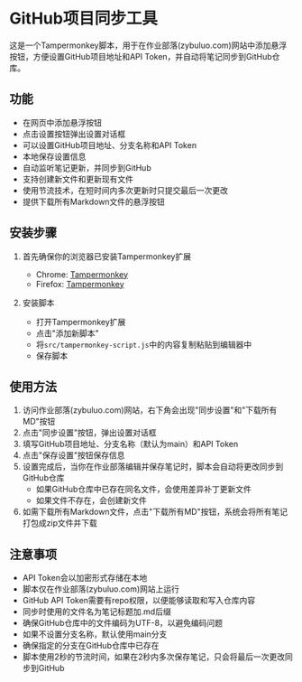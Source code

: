 # GitHub项目同步工具

这是一个Tampermonkey脚本，用于在作业部落(zybuluo.com)网站中添加悬浮按钮，方便设置GitHub项目地址和API Token，并自动将笔记同步到GitHub仓库。

## 功能

- 在网页中添加悬浮按钮
- 点击设置按钮弹出设置对话框
- 可以设置GitHub项目地址、分支名称和API Token
- 本地保存设置信息
- 自动监听笔记更新，并同步到GitHub
- 支持创建新文件和更新现有文件
- 使用节流技术，在短时间内多次更新时只提交最后一次更改
- 提供下载所有Markdown文件的悬浮按钮

## 安装步骤

1. 首先确保你的浏览器已安装Tampermonkey扩展
   - Chrome: [Tampermonkey](https://chrome.google.com/webstore/detail/tampermonkey/dhdgffkkebhmkfjojejmpbldmpobfkfo)
   - Firefox: [Tampermonkey](https://addons.mozilla.org/en-US/firefox/addon/tampermonkey/)

2. 安装脚本
   - 打开Tampermonkey扩展
   - 点击"添加新脚本"
   - 将`src/tampermonkey-script.js`中的内容复制粘贴到编辑器中
   - 保存脚本

## 使用方法

1. 访问作业部落(zybuluo.com)网站，右下角会出现"同步设置"和"下载所有MD"按钮
2. 点击"同步设置"按钮，弹出设置对话框
3. 填写GitHub项目地址、分支名称（默认为main）和API Token
4. 点击"保存设置"按钮保存信息
5. 设置完成后，当你在作业部落编辑并保存笔记时，脚本会自动将更改同步到GitHub仓库
   - 如果GitHub仓库中已存在同名文件，会使用差异补丁更新文件
   - 如果文件不存在，会创建新文件
6. 如需下载所有Markdown文件，点击"下载所有MD"按钮，系统会将所有笔记打包成zip文件并下载

## 注意事项

- API Token会以加密形式存储在本地
- 脚本仅在作业部落(zybuluo.com)网站上运行
- GitHub API Token需要有repo权限，以便能够读取和写入仓库内容
- 同步时使用的文件名为笔记标题加.md后缀
- 确保GitHub仓库中的文件编码为UTF-8，以避免编码问题
- 如果不设置分支名称，默认使用main分支
- 确保指定的分支在GitHub仓库中已存在
- 脚本使用2秒的节流时间，如果在2秒内多次保存笔记，只会将最后一次更改同步到GitHub